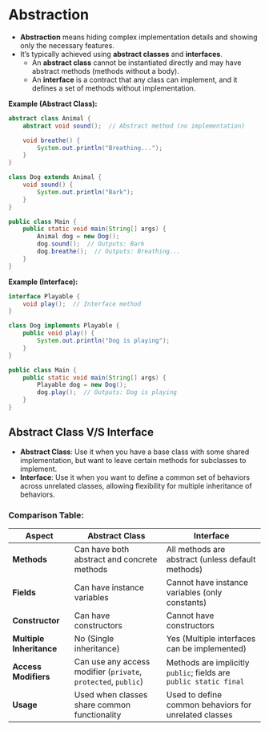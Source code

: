 # **Abstraction**
- **Abstraction** means hiding complex implementation details and showing only the necessary features.
- It’s typically achieved using **abstract classes** and **interfaces**.
  - An **abstract class** cannot be instantiated directly and may have abstract methods (methods without a body).
  - An **interface** is a contract that any class can implement, and it defines a set of methods without implementation.

**Example (Abstract Class):**
```java
abstract class Animal {
    abstract void sound();  // Abstract method (no implementation)

    void breathe() {
        System.out.println("Breathing...");
    }
}

class Dog extends Animal {
    void sound() {
        System.out.println("Bark");
    }
}

public class Main {
    public static void main(String[] args) {
        Animal dog = new Dog();
        dog.sound();  // Outputs: Bark
        dog.breathe();  // Outputs: Breathing...
    }
}
```

**Example (Interface):**
```java
interface Playable {
    void play();  // Interface method
}

class Dog implements Playable {
    public void play() {
        System.out.println("Dog is playing");
    }
}

public class Main {
    public static void main(String[] args) {
        Playable dog = new Dog();
        dog.play();  // Outputs: Dog is playing
    }
}
```
## Abstract Class V/S Interface
- **Abstract Class**: Use it when you have a base class with some shared implementation, but want to leave certain methods for subclasses to implement.
- **Interface**: Use it when you want to define a common set of behaviors across unrelated classes, allowing flexibility for multiple inheritance of behaviors.
  
### Comparison Table:

| **Aspect**              | **Abstract Class**                            | **Interface**                            |
|-------------------------|-----------------------------------------------|------------------------------------------|
| **Methods**             | Can have both abstract and concrete methods   | All methods are abstract (unless default methods) |
| **Fields**              | Can have instance variables                   | Cannot have instance variables (only constants) |
| **Constructor**         | Can have constructors                         | Cannot have constructors                |
| **Multiple Inheritance**| No (Single inheritance)                       | Yes (Multiple interfaces can be implemented) |
| **Access Modifiers**    | Can use any access modifier (`private`, `protected`, `public`) | Methods are implicitly `public`; fields are `public static final` |
| **Usage**               | Used when classes share common functionality  | Used to define common behaviors for unrelated classes |

